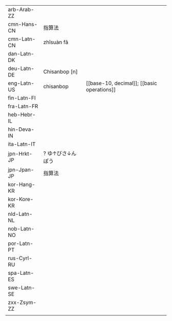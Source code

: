 | | | |
|-|-|-|
| arb-Arab-ZZ |  |  |
| cmn-Hans-CN | 指算法 |  |
| cmn-Latn-CN | zhǐsuàn fǎ |  |
| dan-Latn-DK |  |  |
| deu-Latn-DE | Chisanbop [n] |  |
| eng-Latn-US | chisanbop | [[base-10, decimal]]; [[basic operations]] |
| fin-Latn-FI |  |  |
| fra-Latn-FR |  |  |
| heb-Hebr-IL |  |  |
| hin-Deva-IN |  |  |
| ita-Latn-IT |  |  |
| jpn-Hrkt-JP | ? ゆ↑びさ↓んぽう |  |
| jpn-Jpan-JP | 指算法 |  |
| kor-Hang-KR |  |  |
| kor-Kore-KR |  |  |
| nld-Latn-NL |  |  |
| nob-Latn-NO |  |  |
| por-Latn-PT |  |  |
| rus-Cyrl-RU |  |  |
| spa-Latn-ES |  |  |
| swe-Latn-SE |  |  |
| zxx-Zsym-ZZ |  |  |
|  |  |  |

